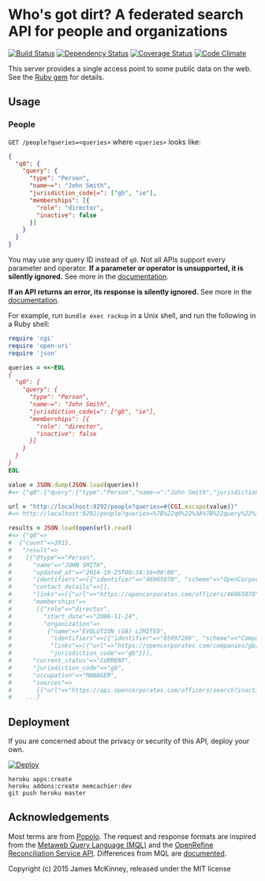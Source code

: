 # Who's got dirt? A federated search API for people and organizations

[![Build Status](https://secure.travis-ci.org/influencemapping/whos_got_dirt-server.png)](https://travis-ci.org/influencemapping/whos_got_dirt-server)
[![Dependency Status](https://gemnasium.com/influencemapping/whos_got_dirt-server.png)](https://gemnasium.com/influencemapping/whos_got_dirt-server)
[![Coverage Status](https://coveralls.io/repos/influencemapping/whos_got_dirt-server/badge.svg)](https://coveralls.io/r/influencemapping/whos_got_dirt-server)
[![Code Climate](https://codeclimate.com/github/influencemapping/whos_got_dirt-server.png)](https://codeclimate.com/github/influencemapping/whos_got_dirt-server)

This server provides a single access point to some public data on the web. See the [Ruby gem](https://github.com/influencemapping/whos_got_dirt-gem) for details.

## Usage

### People

`GET /people?queries=<queries>` where `<queries>` looks like:

```json
{
  "q0": {
    "query": {
      "type": "Person",
      "name~=": "John Smith",
      "jurisdiction_code|=": ["gb", "ie"],
      "memberships": [{
        "role": "director",
        "inactive": false
      }]
    }
  }
}
```

You may use any query ID instead of `q0`. Not all APIs support every parameter and operator. **If a parameter or operator is unsupported, it is silently ignored.** See more in the [documentation](http://www.rubydoc.info/gems/whos_got_dirt/WhosGotDirt/Requests/Person).

**If an API returns an error, its response is silently ignored.** See more in the [documentation](http://www.rubydoc.info/gems/whos_got_dirt/WhosGotDirt/Responses/Person).

For example, run `bundle exec rackup` in a Unix shell, and run the following in a Ruby shell:

```ruby
require 'cgi'
require 'open-uri'
require 'json'

queries = <<-EOL
{
  "q0": {
    "query": {
      "type": "Person",
      "name~=": "John Smith",
      "jurisdiction_code|=": ["gb", "ie"],
      "memberships": [{
        "role": "director",
        "inactive": false
      }]
    }
  }
}
EOL

value = JSON.dump(JSON.load(queries))
#=> {"q0":{"query":{"type":"Person","name~=":"John Smith","jurisdiction_code|=":["gb","ie"],"memberships":[{"role":"director","inactive":false}]}}}

url = "http://localhost:9292/people?queries=#{CGI.escape(value)}"
#=> http://localhost:9292/people?queries=%7B%22q0%22%3A%7B%22query%22%3A%7B%22type%22%3A%22Person%22%2C%22name%7E%3D%22%3A%22John+Smith%22%2C%22jurisdiction_code%7C%3D%22%3A%5B%22gb%22%2C%22ie%22%5D%2C%22memberships%22%3A%5B%7B%22role%22%3A%22director%22%2C%22inactive%22%3Afalse%7D%5D%7D%7D%7D

results = JSON.load(open(url).read)
#=> {"q0"=>
#  {"count"=>3915,
#   "result"=>
#    [{"@type"=>"Person",
#      "name"=>"JOHN SMITH",
#      "updated_at"=>"2014-10-25T00:34:16+00:00",
#      "identifiers"=>[{"identifier"=>"46065070", "scheme"=>"OpenCorporates"}],
#      "contact_details"=>[],
#      "links"=>[{"url"=>"https://opencorporates.com/officers/46065070", "note"=>"OpenCorporates URL"}],
#      "memberships"=>
#       [{"role"=>"director",
#         "start_date"=>"2006-11-24",
#         "organization"=>
#          {"name"=>"EVOLUTION (GB) LIMITED",
#           "identifiers"=>[{"identifier"=>"05997209", "scheme"=>"Company Register"}],
#           "links"=>[{"url"=>"https://opencorporates.com/companies/gb/05997209", "note"=>"OpenCorporates URL"}],
#           "jurisdiction_code"=>"gb"}}],
#      "current_status"=>"CURRENT",
#      "jurisdiction_code"=>"gb",
#      "occupation"=>"MANAGER",
#      "sources"=>
#       [{"url"=>"https://api.opencorporates.com/officers/search?inactive=false&jurisdiction_code=gb%7Cie&order=score&position=director&q=John+Smith", "note"=>"OpenCorporates"}]},
#    ...]
```

## Deployment

If you are concerned about the privacy or security of this API, deploy your own.

[![Deploy](https://www.herokucdn.com/deploy/button.png)](https://heroku.com/deploy)

```
heroku apps:create
heroku addons:create memcachier:dev
git push heroku master
```

## Acknowledgements

Most terms are from [Popolo](http://www.popoloproject.com/). The request and response formats are inspired from the [Metaweb Query Language (MQL)](http://mql.freebaseapps.com/index.html) and the [OpenRefine Reconciliation Service API](https://github.com/OpenRefine/OpenRefine/wiki/Reconciliation-Service-API). Differences from MQL are [documented](/docs/differences-from-freebase.md).

Copyright (c) 2015 James McKinney, released under the MIT license
